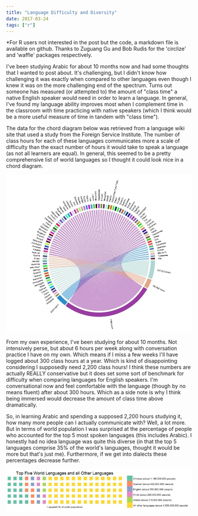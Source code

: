 ```yaml
---
title: "Language Difficulty and Diversity"
date: 2017-03-24
tags: ["r"]
---
```


*For R users not interested in the post but the code, a markdown file is available on github.  Thanks to Zuguang Gu and Bob Rudis for the 'circlize' and 'waffle' packages respectively.

I've been studying Arabic for about 10 months now and had some thoughts that I wanted to post about.  It's challenging, but I didn't know how challenging it was exactly when compared to other languages even though I knew it was on the more challenging end of the spectrum.  Turns out someone has measured (or attempted to) the amount of "class time" a native English speaker would need in order to learn a language.  In general, I've found my language ability improves most when I complement time in the classroom with time practicing with native speakers (which I think would be a more useful measure of time in tandem with "class time").

The data for the chord diagram below was retrieved from a language wiki site that used a study from the Foreign Service Institute.  The number of class hours for each of these languages communicates more a scale of difficulty than the exact number of hours it would take to speak a language (as not all learners are equal).  In general, this seemed to be a pretty comprehensive list of world languages so I thought it could look nice in a chord diagram.

![Chord](chord.jpg)

From my own experience, I've been studying for about 10 months.  Not intensively perse, but about 6 hours per week along with conversation practice I have on my own.  Which means if I miss a few weeks I'll have logged about 300 class hours at a year.  Which is kind of disappointing considering I supposedly need 2,200 class hours!  I think these numbers are actually REALLY conservative but it does set some sort of benchmark for difficulty when comparing languages for English speakers.  I'm conversational now and feel comfortable with the language (though by no means fluent) after about 300 hours.  Which as a side note is why I think being immersed would decrease the amount of class time above dramatically.  

So, in learning Arabic and spending a supposed 2,200 hours studying it, how many more people can I actually communicate with?  Well, a lot more.  But in terms of world population I was surprised at the percentage of people who accounted for the top 5 most spoken languages (this includes Arabic).  I honestly had no idea language was quite this diverse (in that the top 5 languages comprise 35% of the world's languages, thought it would be more but that's just me).  Furthermore, if we get into dialects these percentages decrease further.  

![Waffle](waffle.jpg)

